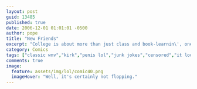 ```yaml
---
layout: post
guid: 13485
published: true
date: 2006-12-01 01:01:01 -0500
author: pope
title: "New Friends"
excerpt: "College is about more than just class and book-learnin\', one of the most important components of the college experience itself is making new friends, and today\'s comic is about just that. Well, sort of. "
category: Comics
tags: ["classic wnv","kirk","penis lol","junk jokes","censored","it looks like it's ready to pounce","racist"]
comments: true 
image:
  feature: assets/img/lol/comic40.png
  imageHover: "Well, it's certainly not flopping."
---
```


